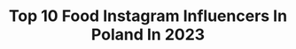 ---
title: Top 10 Food Instagram Influencers In Poland In 2023
description: >-
  Find top food Instagram influencers in Poland in 2023. Most popular hashtags: #polishgirl #photography #fashionstyle #smile.
platform: Instagram
hits: 681
text_top: Discover the most popular Instagram profiles on inBeat.
text_bottom: Our database has 681 Instagram influencers like this in Poland for you to work with.
profiles:
  - username: "majastrojek"
    fullname: >-
      Maja Strojek Model Actress
    bio: >-
      📍 Warsaw TikTok: majastrojek_ 📸 photoshoot 🎥 video 🎬 movies, series ❤️ Food Love music, dance, video games, memes and more 📩 majastrojek@gmail.com
    location: "Poland"
    followers: 576756
    engagement: 192
    commentsToLikes: 12.465804
    id: ck5bxb0kwndin0i119qbbxato
    verified: false
    hashtags: "#photoshoot, #photooftheday, #women, #naturallight"
  - username: "annalewandowska"
    fullname: >-
      𝗔𝗻𝗻𝗮 𝗟𝗲𝘄𝗮𝗻𝗱𝗼𝘄𝘀𝗸𝗮
    bio: >-
      Mom👧👶 tomasz.zawislak@levann.world @phlov_by_anna_lewandowska @diet_training_by_ann @foods_by_ann @supermenu_by_anna_lewandowska @levannsupplements
    location: "Poland"
    followers: 4881872
    engagement: 155
    commentsToLikes: 0.005706
    id: ck0u703k13hw80i19tvvhfkev
    verified: true
    hashtags: "#getstrongerchallenge, #challenge, #campbyann, #annalewandowska"
  - username: "crueltyfreeann"
    fullname: >-
      Anna Koczwara (Halina) 🌱
    bio: >-
      ♿️ oswajam niepełnosprawność 🌍 #weganizm & #podróże ♥️ bez tabu, z dystansem 🌱 wegańskie foodbooki poniżej 📤 crueltyfreeann.kontakt@gmail.com
    location: "Poland"
    followers: 58331
    engagement: 959
    commentsToLikes: 0.025071
    id: ck6udr3w6mo220j71x6m7ma9w
    verified: false
    hashtags: "#weganizm, #podr, #dziewczynka, #rodzicielstwobliskosci"
  - username: "tati_tastes"
    fullname: >-
      Tati
    bio: >-
      Life & Food Stories Good things take time @healthlabs_pl „TATI10” -10% tatiyesayan@gmail.com
    location: "Poland"
    followers: 19741
    engagement: 1175
    commentsToLikes: 0.046339
    id: ck5q6g5tkx9p40i11j90fuzzb
    verified: false
    hashtags: "#dzi, #zdrowystylzycia, #odpolskiegodostawcy, #kochammojelumene"
  - username: "slodkada"
    fullname: >-
      Slodka Ada
    bio: >-
      FOOD, FASHION & TRAVEL #bridetobe 👰🏼‍♀️ 🎥YT: Słodka Ada 553k 💌slodkada@gmail.com 🛍my shop: @pink.land.shop Nowy film 👇
    location: "Poland"
    followers: 322046
    engagement: 264
    commentsToLikes: 0.015075
    id: ck14k1b1vn8350i1950n66p3m
    verified: false
    hashtags: "#weddingprep, #pannamloda, #pinklife, #lato2021"
  - username: "bozenaskarbek"
    fullname: >-
      Bożena Skarbek
    bio: >-
      Nie zadawalaj innych kosztem siebie! Nigdy nie mów o sobie źle! Fashion,beauty,healthy food,positive energy lover🥰 Cancer survivor💪🏻 📩bena3@o2.pl priv
    location: "Poland"
    followers: 16660
    engagement: 469
    commentsToLikes: 0.130150
    id: ckap1f2d2ubon0i78jlzqejtd
    verified: false
    hashtags: "#jewerly, #stylizacjadnia, #zainspirujsie, #neon"
  - username: "o.kwiatecka"
    fullname: >-
      𝒪 𝓁 𝒾 𝓌 𝒾 𝒶 👼🏻
    bio: >-
      🏡| Poland/Warsaw 📫| contact - dm or e-mail 🌱| Vegetarian 👤| Makeup, outfits, food and more
    location: "Poland"
    followers: 5525
    engagement: 1846
    commentsToLikes: 0.040005
    id: ck8t79n4zg1nw0j78g77t7nxc
    verified: false
    hashtags: "#warsaw, #photooftheday, #photography, #nike"
  - username: "sugar.ladyyy"
    fullname: >-
      🍰Agata Stankiewicz🍰
    bio: >-
      📩agata.stankiewicz91@gmail.com 📩 🍪YouTube- Sugarlady 200k🍪 🍣Foodlover & Foodtraveler🍕 📙Cookbook author📙 🩸Cosmetogist🩸
    location: "Poland"
    followers: 51569
    engagement: 811
    commentsToLikes: 0.019400
    id: ck15uhy8ena5t0i19ueehswon
    verified: false
    hashtags: "#bake, #smile, #strajkkobiet, #youtube"
  - username: "justyna_wizaz"
    fullname: >-
      Lifestyle Blogger
    bio: >-
      📩 kontakt@justynazybert.pl 📩 ⭐#beauty #cosmetics #spa #lifestyle #food ⭐ ⭐#warszawa ⭐
    location: "Poland"
    followers: 27269
    engagement: 409
    commentsToLikes: 0.029029
    id: ckaoxpw0headj0i78qd1250rm
    verified: false
    hashtags: "#blondegirl, #shopoholic, #fashionstyle, #blonde"
  - username: "karolinamarja"
    fullname: >-
      Karolina Maria
    bio: >-
      moje🍴@foodkarolinymarji 💌Karolina.wolska03@wp.pl 25☀️#kochamwzycie 📖#MEDIAWORKING #FASHIONstylist YOUTUBE 🎬👇👇👇
    location: "Poland"
    followers: 7101
    engagement: 942
    commentsToLikes: 0.028145
    id: ckap79sr9j5rf0i78cq1kbm7q
    verified: false
    hashtags: "#slowlife, #inspiration, #joga, #italy"
---